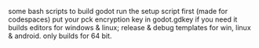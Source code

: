 some bash scripts to build godot
run the setup script first (made for codespaces)
put your pck encryption key in godot.gdkey if you need it
builds editors for windows & linux; release & debug templates for win, linux & android.
only builds for 64 bit.
